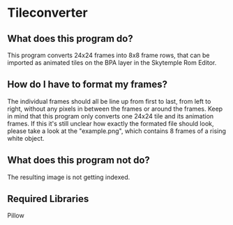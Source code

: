 # Tileconverter

## What does this program do?
This program converts 24x24 frames into 8x8 frame rows, that can be imported as animated tiles on the BPA layer in the Skytemple Rom Editor.

## How do I have to format my frames?
The individual frames should all be line up from first to last, from left to right, without any pixels in between the frames or around the frames.
Keep in mind that this program only converts one 24x24 tile and its animation frames.
If this it's still unclear how exactly the formated file should look, please take a look at the "example.png", which contains 8 frames of a rising white object.

## What does this program not do?
The resulting image is not getting indexed.

## Required Libraries
Pillow
